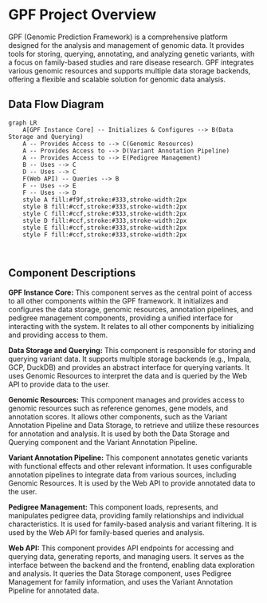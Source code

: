 # GPF Project Overview

GPF (Genomic Prediction Framework) is a comprehensive platform designed for the analysis and management of genomic data. It provides tools for storing, querying, annotating, and analyzing genetic variants, with a focus on family-based studies and rare disease research. GPF integrates various genomic resources and supports multiple data storage backends, offering a flexible and scalable solution for genomic data analysis.

## Data Flow Diagram

```mermaid
graph LR
    A[GPF Instance Core] -- Initializes & Configures --> B(Data Storage and Querying)
    A -- Provides Access to --> C(Genomic Resources)
    A -- Provides Access to --> D(Variant Annotation Pipeline)
    A -- Provides Access to --> E(Pedigree Management)
    B -- Uses --> C
    D -- Uses --> C
    F(Web API) -- Queries --> B
    F -- Uses --> E
    F -- Uses --> D
    style A fill:#f9f,stroke:#333,stroke-width:2px
    style B fill:#ccf,stroke:#333,stroke-width:2px
    style C fill:#ccf,stroke:#333,stroke-width:2px
    style D fill:#ccf,stroke:#333,stroke-width:2px
    style E fill:#ccf,stroke:#333,stroke-width:2px
    style F fill:#ccf,stroke:#333,stroke-width:2px



```

## Component Descriptions

**GPF Instance Core:** This component serves as the central point of access to all other components within the GPF framework. It initializes and configures the data storage, genomic resources, annotation pipelines, and pedigree management components, providing a unified interface for interacting with the system. It relates to all other components by initializing and providing access to them.

**Data Storage and Querying:** This component is responsible for storing and querying variant data. It supports multiple storage backends (e.g., Impala, GCP, DuckDB) and provides an abstract interface for querying variants. It uses Genomic Resources to interpret the data and is queried by the Web API to provide data to the user.

**Genomic Resources:** This component manages and provides access to genomic resources such as reference genomes, gene models, and annotation scores. It allows other components, such as the Variant Annotation Pipeline and Data Storage, to retrieve and utilize these resources for annotation and analysis. It is used by both the Data Storage and Querying component and the Variant Annotation Pipeline.

**Variant Annotation Pipeline:** This component annotates genetic variants with functional effects and other relevant information. It uses configurable annotation pipelines to integrate data from various sources, including Genomic Resources. It is used by the Web API to provide annotated data to the user.

**Pedigree Management:** This component loads, represents, and manipulates pedigree data, providing family relationships and individual characteristics. It is used for family-based analysis and variant filtering. It is used by the Web API for family-based queries and analysis.

**Web API:** This component provides API endpoints for accessing and querying data, generating reports, and managing users. It serves as the interface between the backend and the frontend, enabling data exploration and analysis. It queries the Data Storage component, uses Pedigree Management for family information, and uses the Variant Annotation Pipeline for annotated data.
